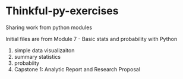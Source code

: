 # Thinkful-py-exercises
Sharing work from python modules

Initial files are from Module 7 - Basic stats and probability with Python
1. simple data visualizaiton
2. summary statistics
3. probabiity
4.  Capstone 1: Analytic Report and Research Proposal
